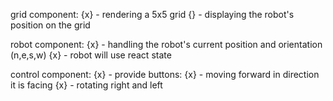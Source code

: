 grid component:
{x} - rendering a 5x5 grid
{} - displaying the robot's position on the grid

robot component:
{x} - handling the robot's current position and orientation (n,e,s,w)
{x} - robot will use react state

control component:
{x} - provide buttons:
    {x} - moving forward in direction it is facing
    {x} - rotating right and left